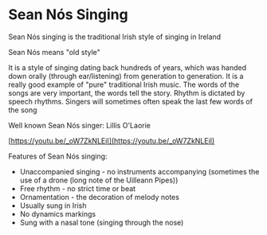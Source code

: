 # Sean Nós Singing

Sean Nós singing is the traditional Irish style of singing in Ireland

Sean Nós means "old style"

It is a style of singing dating back hundreds of years, which was handed down orally (through ear/listening) from generation to generation. It is a really good example of "pure" traditional Irish music. The words of the songs are very important, the words tell the story. Rhythm is dictated by speech rhythms. Singers will sometimes often speak the last few words of the song

Well known Sean Nós singer: Lillis O'Laorie

[https://youtu.be/_oW7ZkNLEiI](https://youtu.be/_oW7ZkNLEiI)

Features of Sean Nós singing:

- Unaccompanied singing - no instruments accompanying (sometimes the use of a drone (long note of the Uilleann Pipes))
- Free rhythm - no strict time or beat
- Ornamentation - the decoration of melody notes
- Usually sung in Irish
- No dynamics markings
- Sung with a nasal tone (singing through the nose)